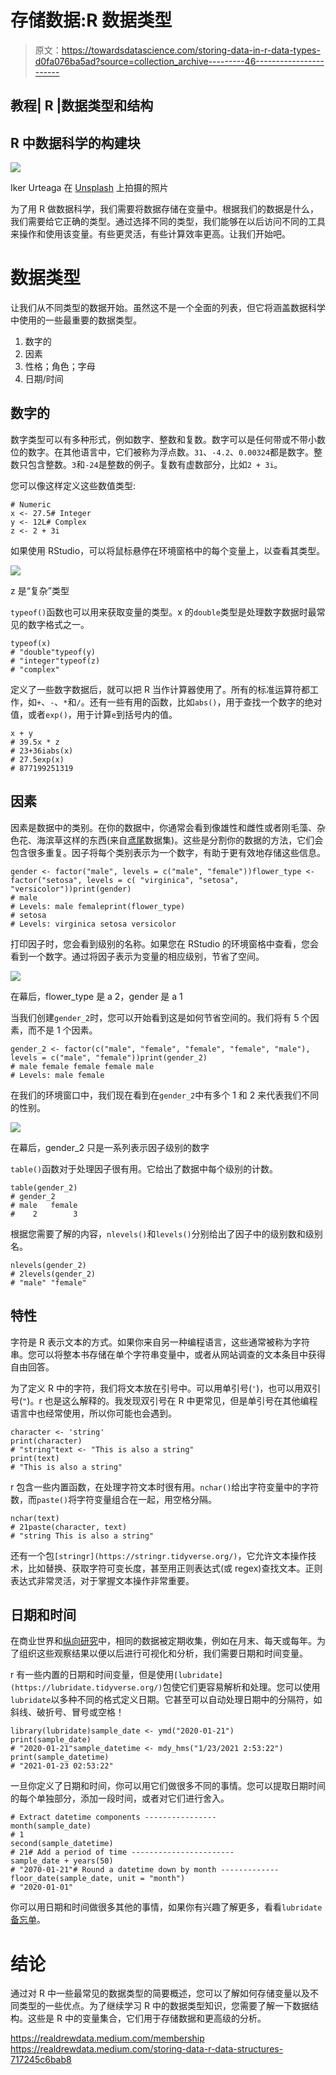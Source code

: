 # 存储数据:R 数据类型

> 原文：<https://towardsdatascience.com/storing-data-in-r-data-types-d0fa076ba5ad?source=collection_archive---------46----------------------->

## 教程| R |数据类型和结构

## R 中数据科学的构建块

![](img/c6aecc6225724f7a08dd1874390ffda0.png)

Iker Urteaga 在 [Unsplash](https://unsplash.com?utm_source=medium&utm_medium=referral) 上拍摄的照片

为了用 R 做数据科学，我们需要将数据存储在变量中。根据我们的数据是什么，我们需要给它正确的类型。通过选择不同的类型，我们能够在以后访问不同的工具来操作和使用该变量。有些更灵活，有些计算效率更高。让我们开始吧。

# 数据类型

让我们从不同类型的数据开始。虽然这不是一个全面的列表，但它将涵盖数据科学中使用的一些最重要的数据类型。

1.  数字的
2.  因素
3.  性格；角色；字母
4.  日期/时间

## 数字的

数字类型可以有多种形式，例如数字、整数和复数。数字可以是任何带或不带小数位的数字。在其他语言中，它们被称为浮点数。`31`、`-4.2`、`0.00324`都是数字。整数只包含整数。`3`和`-24`是整数的例子。复数有虚数部分，比如`2 + 3i`。

您可以像这样定义这些数值类型:

```
# Numeric
x <- 27.5# Integer
y <- 12L# Complex
z <- 2 + 3i
```

如果使用 RStudio，可以将鼠标悬停在环境窗格中的每个变量上，以查看其类型。

![](img/8e47092b7b6cd9d9388b5f276805afb2.png)

z 是“复杂”类型

`typeof()`函数也可以用来获取变量的类型。x 的`double`类型是处理数字数据时最常见的数字格式之一。

```
typeof(x)
# "double"typeof(y)
# "integer"typeof(z)
# "complex"
```

定义了一些数字数据后，就可以把 R 当作计算器使用了。所有的标准运算符都工作，如`+`、`-`、`*`和`/`。还有一些有用的函数，比如`abs()`，用于查找一个数字的绝对值，或者`exp()`，用于计算`e`到括号内的值。

```
x + y
# 39.5x * z
# 23+36iabs(x)
# 27.5exp(x)
# 877199251319
```

## 因素

因素是数据中的类别。在你的数据中，你通常会看到像雄性和雌性或者刚毛藻、杂色花、海滨草这样的东西(来自[鸢尾](https://archive.ics.uci.edu/ml/datasets/iris)数据集)。这些是分割你的数据的方法，它们会包含很多重复。因子将每个类别表示为一个数字，有助于更有效地存储这些信息。

```
gender <- factor("male", levels = c("male", "female"))flower_type <- factor("setosa", levels = c( "virginica", "setosa", "versicolor"))print(gender)
# male
# Levels: male femaleprint(flower_type)
# setosa
# Levels: virginica setosa versicolor
```

打印因子时，您会看到级别的名称。如果您在 RStudio 的环境窗格中查看，您会看到一个数字。通过将因子表示为变量的相应级别，节省了空间。

![](img/ee3cfe364021d4a73c93719381983e65.png)

在幕后，flower_type 是 a 2，gender 是 a 1

当我们创建`gender_2`时，您可以开始看到这是如何节省空间的。我们将有 5 个因素，而不是 1 个因素。

```
gender_2 <- factor(c("male", "female", "female", "female", "male"), levels = c("male", "female"))print(gender_2)
# male female female female male
# Levels: male female
```

在我们的环境窗口中，我们现在看到在`gender_2`中有多个 1 和 2 来代表我们不同的性别。

![](img/fbeb0ea5e63af2622a4199de9c793540.png)

在幕后，gender_2 只是一系列表示因子级别的数字

`table()`函数对于处理因子很有用。它给出了数据中每个级别的计数。

```
table(gender_2)
# gender_2
# male   female
#    2        3 
```

根据您需要了解的内容，`nlevels()`和`levels()`分别给出了因子中的级别数和级别名。

```
nlevels(gender_2)
# 2levels(gender_2)
# "male" "female"
```

## 特性

字符是 R 表示文本的方式。如果你来自另一种编程语言，这些通常被称为字符串。您可以将整本书存储在单个字符串变量中，或者从网站调查的文本条目中获得自由回答。

为了定义 R 中的字符，我们将文本放在引号中。可以用单引号(`'`)，也可以用双引号(`"`)。r 也是这么解释的。我发现双引号在 R 中更常见，但是单引号在其他编程语言中也经常使用，所以你可能也会遇到。

```
character <- 'string'
print(character)
# "string"text <- "This is also a string"
print(text)
# "This is also a string"
```

r 包含一些内置函数，在处理字符文本时很有用。`nchar()`给出字符变量中的字符数，而`paste()`将字符变量组合在一起，用空格分隔。

```
nchar(text)
# 21paste(character, text)
# "string This is also a string"
```

还有一个包`[stringr](https://stringr.tidyverse.org/)`，它允许文本操作技术，比如替换、获取字符可变长度，甚至用正则表达式(或 regex)查找文本。正则表达式非常灵活，对于掌握文本操作非常重要。

</a-gentle-introduction-to-regular-expressions-with-r-df5e897ca432>  </anchors-away-more-regex-concepts-in-r-f00fe7f07d52>  

## 日期和时间

在商业世界和[纵向研究](https://en.wikipedia.org/wiki/Longitudinal_study)中，相同的数据被定期收集，例如在月末、每天或每年。为了组织这些观察结果以便以后进行可视化和分析，我们需要日期和时间变量。

r 有一些内置的日期和时间变量，但是使用`[lubridate](https://lubridate.tidyverse.org/)`包使它们更容易解析和处理。您可以使用`lubridate`以多种不同的格式定义日期。它甚至可以自动处理日期中的分隔符，如斜线、破折号、冒号或空格！

```
library(lubridate)sample_date <- ymd("2020-01-21")
print(sample_date)
# "2020-01-21"sample_datetime <- mdy_hms("1/23/2021 2:53:22")
print(sample_datetime)
# "2021-01-23 02:53:22"
```

一旦你定义了日期和时间，你可以用它们做很多不同的事情。您可以提取日期时间的每个单独部分，添加一段时间，或者对它们进行舍入。

```
# Extract datetime components ----------------
month(sample_date)
# 1
second(sample_datetime)
# 21# Add a period of time -----------------------
sample_date + years(50)
# "2070-01-21"# Round a datetime down by month -------------
floor_date(sample_date, unit = "month")
# "2020-01-01"
```

你可以用日期和时间做很多其他的事情，如果你有兴趣了解更多，看看`lubridate` [备忘单](https://rawgit.com/rstudio/cheatsheets/master/lubridate.pdf)。

# 结论

通过对 R 中一些最常见的数据类型的简要概述，您可以了解如何存储变量以及不同类型的一些优点。为了继续学习 R 中的数据类型知识，您需要了解一下数据结构。这些是 R 中的变量集合，它们用于存储数据和更高级的分析。

<https://realdrewdata.medium.com/membership>  <https://realdrewdata.medium.com/storing-data-r-data-structures-717245c6bab8> 